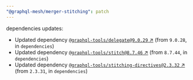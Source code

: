```yaml
---
"@graphql-mesh/merger-stitching": patch
---
```

dependencies updates:
  - Updated dependency [`@graphql-tools/delegate@9.0.29` ↗︎](https://www.npmjs.com/package/@graphql-tools/delegate/v/9.0.29) (from `9.0.28`, in `dependencies`)
  - Updated dependency [`@graphql-tools/stitch@8.7.46` ↗︎](https://www.npmjs.com/package/@graphql-tools/stitch/v/8.7.46) (from `8.7.44`, in `dependencies`)
  - Updated dependency [`@graphql-tools/stitching-directives@2.3.32` ↗︎](https://www.npmjs.com/package/@graphql-tools/stitching-directives/v/2.3.32) (from `2.3.31`, in `dependencies`)
